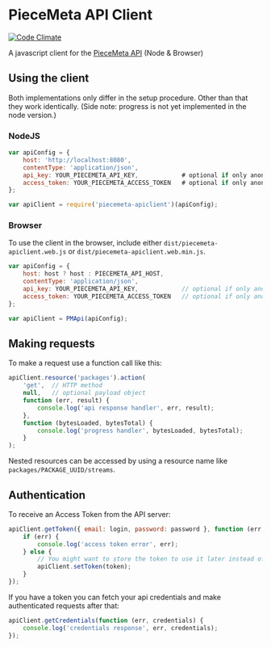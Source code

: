 # PieceMeta API Client

[![Code Climate](https://codeclimate.com/github/PieceMeta/node-piecemeta-apiclient/badges/gpa.svg)](https://codeclimate.com/github/PieceMeta/node-piecemeta-apiclient)

A javascript client for the [PieceMeta API](http://github.com/PieceMeta/piecemeta-api) (Node & Browser)


## Using the client

Both implementations only differ in the setup procedure. Other than that they work identically. (Side note: progress is not yet implemented in the node version.)

### NodeJS

```javascript
var apiConfig = {
    host: 'http://localhost:8080',
    contentType: 'application/json',
    api_key: YOUR_PIECEMETA_API_KEY,            # optional if only anonymous requests
    access_token: YOUR_PIECEMETA_ACCESS_TOKEN   # optional if only anonymous requests
};

var apiClient = require('piecemeta-apiclient')(apiConfig);
```

### Browser

To use the client in the browser, include either `dist/piecemeta-apiclient.web.js` or `dist/piecemeta-apiclient.web.min.js`.

```javascript
var apiConfig = {
    host: host ? host : PIECEMETA_API_HOST,
    contentType: 'application/json',
    api_key: YOUR_PIECEMETA_API_KEY,            // optional if only anonymous requests
    access_token: YOUR_PIECEMETA_ACCESS_TOKEN   // optional if only anonymous requests
};

var apiClient = PMApi(apiConfig);
```

## Making requests

To make a request use a function call like this:

```javascript
apiClient.resource('packages').action(
    'get',  // HTTP method
    null,   // optional payload object
    function (err, result) {
        console.log('api response handler', err, result);
    },
    function (bytesLoaded, bytesTotal) {
        console.log('progress handler', bytesLoaded, bytesTotal);
    }
);
```

Nested resources can be accessed by using a resource name like `packages/PACKAGE_UUID/streams`.

## Authentication

To receive an Access Token from the API server:

```javascript
apiClient.getToken({ email: login, password: password }, function (err, token) {
    if (err) {
        console.log('access token error', err);
    } else {
        // You might want to store the token to use it later instead of the email/pass combo
        apiClient.setToken(token);
    }
});
```

If you have a token you can fetch your api credentials and make authenticated requests after that:

```javascript
apiClient.getCredentials(function (err, credentials) {
    console.log('credentials response', err, credentials);
});
```

